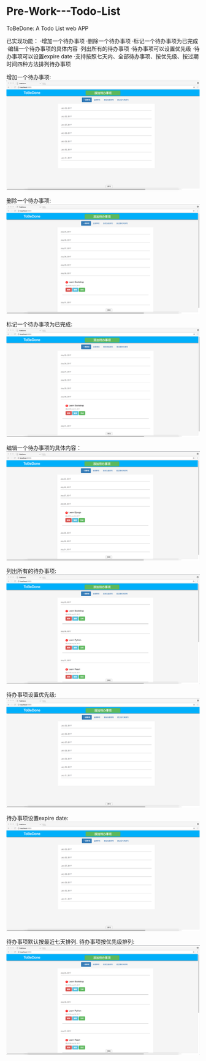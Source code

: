 # Pre-Work---Todo-List
ToBeDone: A Todo List web APP

已实现功能：
·增加一个待办事项
·删除一个待办事项
·标记一个待办事项为已完成
·编辑一个待办事项的具体内容
·列出所有的待办事项
·待办事项可以设置优先级
·待办事项可以设置expire date
·支持按照七天内、全部待办事项、按优先级、按过期时间四种方法排列待办事项

增加一个待办事项:
![image](https://github.com/DaKoala/Pre-Work---Todo-List/blob/master/feature_gifs/%E6%B7%BB%E5%8A%A0%E5%BE%85%E5%8A%9E%E4%BA%8B%E9%A1%B9.gif)

删除一个待办事项:
![image](https://github.com/DaKoala/Pre-Work---Todo-List/blob/master/feature_gifs/%E5%88%A0%E9%99%A4%E5%BE%85%E5%8A%9E%E4%BA%8B%E9%A1%B9.gif)

标记一个待办事项为已完成:
![image](https://github.com/DaKoala/Pre-Work---Todo-List/blob/master/feature_gifs/%E5%AE%8C%E6%88%90%E5%BE%85%E5%8A%9E%E4%BA%8B%E9%A1%B9.gif)

编辑一个待办事项的具体内容：
![image](https://github.com/DaKoala/Pre-Work---Todo-List/blob/master/feature_gifs/%E7%BC%96%E8%BE%91%E5%BE%85%E5%8A%9E%E4%BA%8B%E9%A1%B9.gif)

列出所有的待办事项:
![image](https://github.com/DaKoala/Pre-Work---Todo-List/blob/master/feature_gifs/%E5%88%97%E5%87%BA%E5%85%A8%E9%83%A8%E4%BA%8B%E9%A1%B9.gif)

待办事项设置优先级:
![image](https://github.com/DaKoala/Pre-Work---Todo-List/blob/master/feature_gifs/%E6%B7%BB%E5%8A%A0%E5%BE%85%E5%8A%9E%E4%BA%8B%E9%A1%B9.gif)

待办事项设置expire date:
![image](https://github.com/DaKoala/Pre-Work---Todo-List/blob/master/feature_gifs/%E6%B7%BB%E5%8A%A0%E5%BE%85%E5%8A%9E%E4%BA%8B%E9%A1%B9.gif)

待办事项默认按最近七天排列.
待办事项按优先级排列:
![image](https://github.com/DaKoala/Pre-Work---Todo-List/blob/master/feature_gifs/%E6%8C%89%E4%BC%98%E5%85%88%E7%BA%A7%E6%8E%92%E5%BA%8F.gif)
